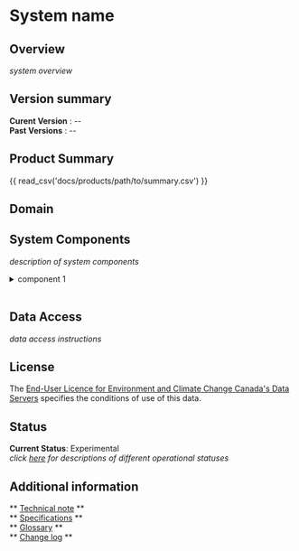 # **System name** 

## **Overview**

*system overview*

## **Version summary**

**Curent Version** : --
<br>
**Past Versions** : --

## **Product Summary**

{{ read_csv('docs/products/path/to/summary.csv') }}

## **Domain**

## **System Components**

*description of system components*

<details>
<summary>component 1</summary>

<ul><li> Purpose : </li>
<ul><li> Domain : </li>
<ul><li> Spatial Resolution : </li>
<ul><li> Temporal Resolution :</li>
<ul><li> Frequency : </li>
<ul><li> Lead-time :  </li>
<ul><li> Current Version : </li>
<ul><li> Additional Information : </li>

</details>
<br>


## **Data Access**

*data access instructions*

## **License**

The [End-User Licence for Environment and Climate Change Canada's Data Servers](../../license/license.md) specifies the conditions of use of this data.


## **Status** 

**Current Status**: Experimental
<br>
*click [here](../Status_definitions/status.md) for descriptions of different operational statuses*
 

## **Additional information**

** [Technical note](./path/to/doc) **
<br>
** [Specifications](./) **
<br> 
** [Glossary](../../additional_information/glossary/glossary.md) **
<br>
** [Change log](./path/to/doc) **